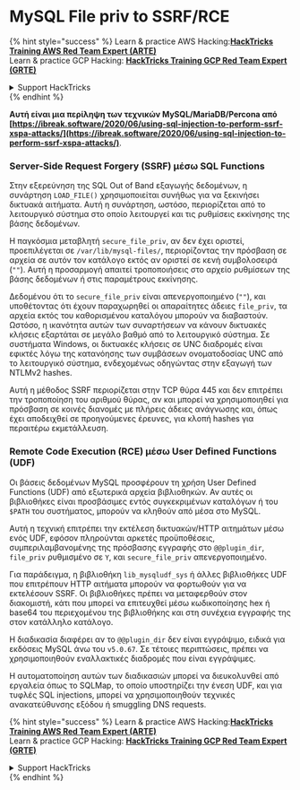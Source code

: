 # MySQL File priv to SSRF/RCE

{% hint style="success" %}
Learn & practice AWS Hacking:<img src="/.gitbook/assets/arte.png" alt="" data-size="line">[**HackTricks Training AWS Red Team Expert (ARTE)**](https://training.hacktricks.xyz/courses/arte)<img src="/.gitbook/assets/arte.png" alt="" data-size="line">\
Learn & practice GCP Hacking: <img src="/.gitbook/assets/grte.png" alt="" data-size="line">[**HackTricks Training GCP Red Team Expert (GRTE)**<img src="/.gitbook/assets/grte.png" alt="" data-size="line">](https://training.hacktricks.xyz/courses/grte)

<details>

<summary>Support HackTricks</summary>

* Check the [**subscription plans**](https://github.com/sponsors/carlospolop)!
* **Join the** 💬 [**Discord group**](https://discord.gg/hRep4RUj7f) or the [**telegram group**](https://t.me/peass) or **follow** us on **Twitter** 🐦 [**@hacktricks\_live**](https://twitter.com/hacktricks\_live)**.**
* **Share hacking tricks by submitting PRs to the** [**HackTricks**](https://github.com/carlospolop/hacktricks) and [**HackTricks Cloud**](https://github.com/carlospolop/hacktricks-cloud) github repos.

</details>
{% endhint %}

**Αυτή είναι μια περίληψη των τεχνικών MySQL/MariaDB/Percona από [https://ibreak.software/2020/06/using-sql-injection-to-perform-ssrf-xspa-attacks/](https://ibreak.software/2020/06/using-sql-injection-to-perform-ssrf-xspa-attacks/)**.

### Server-Side Request Forgery (SSRF) μέσω SQL Functions

Στην εξερεύνηση της SQL Out of Band εξαγωγής δεδομένων, η συνάρτηση `LOAD_FILE()` χρησιμοποιείται συνήθως για να ξεκινήσει δικτυακά αιτήματα. Αυτή η συνάρτηση, ωστόσο, περιορίζεται από το λειτουργικό σύστημα στο οποίο λειτουργεί και τις ρυθμίσεις εκκίνησης της βάσης δεδομένων.

Η παγκόσμια μεταβλητή `secure_file_priv`, αν δεν έχει οριστεί, προεπιλέγεται σε `/var/lib/mysql-files/`, περιορίζοντας την πρόσβαση σε αρχεία σε αυτόν τον κατάλογο εκτός αν οριστεί σε κενή συμβολοσειρά (`""`). Αυτή η προσαρμογή απαιτεί τροποποιήσεις στο αρχείο ρυθμίσεων της βάσης δεδομένων ή στις παραμέτρους εκκίνησης.

Δεδομένου ότι το `secure_file_priv` είναι απενεργοποιημένο (`""`), και υποθέτοντας ότι έχουν παραχωρηθεί οι απαραίτητες άδειες `file_priv`, τα αρχεία εκτός του καθορισμένου καταλόγου μπορούν να διαβαστούν. Ωστόσο, η ικανότητα αυτών των συναρτήσεων να κάνουν δικτυακές κλήσεις εξαρτάται σε μεγάλο βαθμό από το λειτουργικό σύστημα. Σε συστήματα Windows, οι δικτυακές κλήσεις σε UNC διαδρομές είναι εφικτές λόγω της κατανόησης των συμβάσεων ονοματοδοσίας UNC από το λειτουργικό σύστημα, ενδεχομένως οδηγώντας στην εξαγωγή των NTLMv2 hashes.

Αυτή η μέθοδος SSRF περιορίζεται στην TCP θύρα 445 και δεν επιτρέπει την τροποποίηση του αριθμού θύρας, αν και μπορεί να χρησιμοποιηθεί για πρόσβαση σε κοινές διανομές με πλήρεις άδειες ανάγνωσης και, όπως έχει αποδειχθεί σε προηγούμενες έρευνες, για κλοπή hashes για περαιτέρω εκμετάλλευση.

### Remote Code Execution (RCE) μέσω User Defined Functions (UDF)

Οι βάσεις δεδομένων MySQL προσφέρουν τη χρήση User Defined Functions (UDF) από εξωτερικά αρχεία βιβλιοθηκών. Αν αυτές οι βιβλιοθήκες είναι προσβάσιμες εντός συγκεκριμένων καταλόγων ή του `$PATH` του συστήματος, μπορούν να κληθούν από μέσα στο MySQL.

Αυτή η τεχνική επιτρέπει την εκτέλεση δικτυακών/HTTP αιτημάτων μέσω ενός UDF, εφόσον πληρούνται αρκετές προϋποθέσεις, συμπεριλαμβανομένης της πρόσβασης εγγραφής στο `@@plugin_dir`, `file_priv` ρυθμισμένο σε `Y`, και `secure_file_priv` απενεργοποιημένο.

Για παράδειγμα, η βιβλιοθήκη `lib_mysqludf_sys` ή άλλες βιβλιοθήκες UDF που επιτρέπουν HTTP αιτήματα μπορούν να φορτωθούν για να εκτελέσουν SSRF. Οι βιβλιοθήκες πρέπει να μεταφερθούν στον διακομιστή, κάτι που μπορεί να επιτευχθεί μέσω κωδικοποίησης hex ή base64 του περιεχομένου της βιβλιοθήκης και στη συνέχεια εγγραφής της στον κατάλληλο κατάλογο.

Η διαδικασία διαφέρει αν το `@@plugin_dir` δεν είναι εγγράψιμο, ειδικά για εκδόσεις MySQL άνω του `v5.0.67`. Σε τέτοιες περιπτώσεις, πρέπει να χρησιμοποιηθούν εναλλακτικές διαδρομές που είναι εγγράψιμες.

Η αυτοματοποίηση αυτών των διαδικασιών μπορεί να διευκολυνθεί από εργαλεία όπως το SQLMap, το οποίο υποστηρίζει την ένεση UDF, και για τυφλές SQL injections, μπορεί να χρησιμοποιηθούν τεχνικές ανακατεύθυνσης εξόδου ή smuggling DNS requests.

{% hint style="success" %}
Learn & practice AWS Hacking:<img src="/.gitbook/assets/arte.png" alt="" data-size="line">[**HackTricks Training AWS Red Team Expert (ARTE)**](https://training.hacktricks.xyz/courses/arte)<img src="/.gitbook/assets/arte.png" alt="" data-size="line">\
Learn & practice GCP Hacking: <img src="/.gitbook/assets/grte.png" alt="" data-size="line">[**HackTricks Training GCP Red Team Expert (GRTE)**<img src="/.gitbook/assets/grte.png" alt="" data-size="line">](https://training.hacktricks.xyz/courses/grte)

<details>

<summary>Support HackTricks</summary>

* Check the [**subscription plans**](https://github.com/sponsors/carlospolop)!
* **Join the** 💬 [**Discord group**](https://discord.gg/hRep4RUj7f) or the [**telegram group**](https://t.me/peass) or **follow** us on **Twitter** 🐦 [**@hacktricks\_live**](https://twitter.com/hacktricks\_live)**.**
* **Share hacking tricks by submitting PRs to the** [**HackTricks**](https://github.com/carlospolop/hacktricks) and [**HackTricks Cloud**](https://github.com/carlospolop/hacktricks-cloud) github repos.

</details>
{% endhint %}
